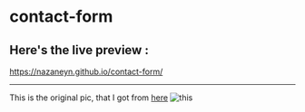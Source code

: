 # contact-form

## Here's the live preview : 
https://nazaneyn.github.io/contact-form/

<hr>

This is the original pic, that I got from [here](https://divimundo.com/en/blog/7-tips-for-better-divi-forms/)
![this](https://divimundo.com/wp-content/uploads/2019/03/divi-contact-form-design.png)
